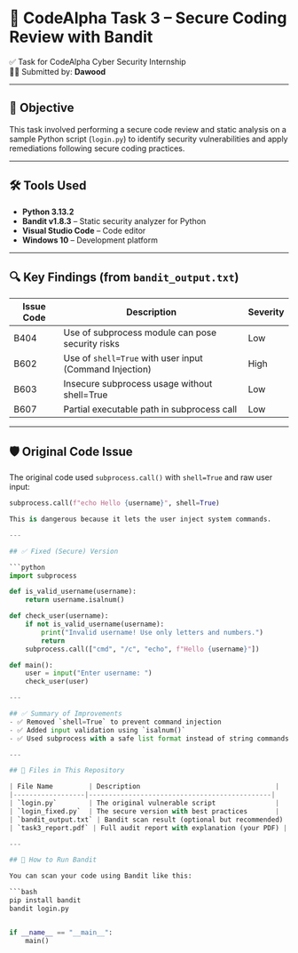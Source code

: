 # 🔐 CodeAlpha Task 3 – Secure Coding Review with Bandit

✅ Task for CodeAlpha Cyber Security Internship  
👨‍💻 Submitted by: **Dawood**

---

## 📌 Objective

This task involved performing a secure code review and static analysis on a sample Python script (`login.py`) to identify security vulnerabilities and apply remediations following secure coding practices.

---

## 🛠️ Tools Used

- **Python 3.13.2**
- **Bandit v1.8.3** – Static security analyzer for Python
- **Visual Studio Code** – Code editor
- **Windows 10** – Development platform

---

## 🔍 Key Findings (from `bandit_output.txt`)

| Issue Code | Description                                               | Severity |
|------------|-----------------------------------------------------------|----------|
| B404       | Use of subprocess module can pose security risks         | Low      |
| B602       | Use of `shell=True` with user input (Command Injection)  | High     |
| B603       | Insecure subprocess usage without shell=True             | Low      |
| B607       | Partial executable path in subprocess call               | Low      |

---

## 🛡️ Original Code Issue

The original code used `subprocess.call()` with `shell=True` and raw user input:

```python
subprocess.call(f"echo Hello {username}", shell=True)

This is dangerous because it lets the user inject system commands.

---

## ✅ Fixed (Secure) Version

```python
import subprocess

def is_valid_username(username):
    return username.isalnum()

def check_user(username):
    if not is_valid_username(username):
        print("Invalid username! Use only letters and numbers.")
        return
    subprocess.call(["cmd", "/c", "echo", f"Hello {username}"])

def main():
    user = input("Enter username: ")
    check_user(user)

---

## ✅ Summary of Improvements
- ✅ Removed `shell=True` to prevent command injection
- ✅ Added input validation using `isalnum()`
- ✅ Used subprocess with a safe list format instead of string commands

---

## 📁 Files in This Repository

| File Name         | Description                                  |
|------------------|----------------------------------------------|
| `login.py`        | The original vulnerable script               |
| `login_fixed.py`  | The secure version with best practices       |
| `bandit_output.txt` | Bandit scan result (optional but recommended) |
| `task3_report.pdf` | Full audit report with explanation (your PDF) |

---

## 📌 How to Run Bandit

You can scan your code using Bandit like this:

```bash
pip install bandit
bandit login.py


if __name__ == "__main__":
    main()

